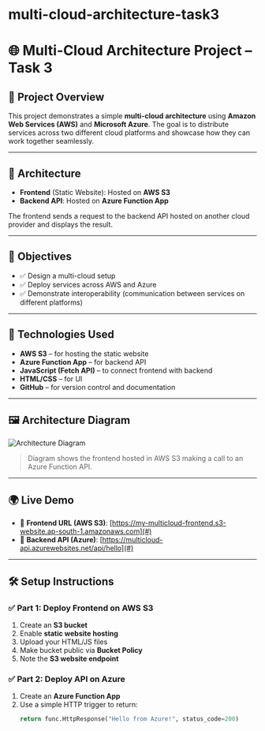 # multi-cloud-architecture-task3
# 🌐 Multi-Cloud Architecture Project – Task 3

## 🚀 Project Overview

This project demonstrates a simple **multi-cloud architecture** using **Amazon Web Services (AWS)** and **Microsoft Azure**. The goal is to distribute services across two different cloud platforms and showcase how they can work together seamlessly.

---

## 🧱 Architecture

- **Frontend** (Static Website): Hosted on **AWS S3**
- **Backend API**: Hosted on **Azure Function App**

The frontend sends a request to the backend API hosted on another cloud provider and displays the result.

---

## 📌 Objectives

- ✅ Design a multi-cloud setup
- ✅ Deploy services across AWS and Azure
- ✅ Demonstrate interoperability (communication between services on different platforms)

---

## 🔧 Technologies Used

- **AWS S3** – for hosting the static website
- **Azure Function App** – for backend API
- **JavaScript (Fetch API)** – to connect frontend with backend
- **HTML/CSS** – for UI
- **GitHub** – for version control and documentation

---

## 🖼️ Architecture Diagram

![Architecture Diagram](./architecture-diagram.png)

> Diagram shows the frontend hosted in AWS S3 making a call to an Azure Function API.

---

## 🌍 Live Demo

- 🔗 **Frontend URL (AWS S3)**: [https://my-multicloud-frontend.s3-website.ap-south-1.amazonaws.com](#)
- 🔗 **Backend API (Azure)**: [https://multicloud-api.azurewebsites.net/api/hello](#)

---

## 🛠 Setup Instructions

### ✅ Part 1: Deploy Frontend on AWS S3

1. Create an **S3 bucket**
2. Enable **static website hosting**
3. Upload your HTML/JS files
4. Make bucket public via **Bucket Policy**
5. Note the **S3 website endpoint**

### ✅ Part 2: Deploy API on Azure

1. Create an **Azure Function App**
2. Use a simple HTTP trigger to return:
   ```python
   return func.HttpResponse("Hello from Azure!", status_code=200)


